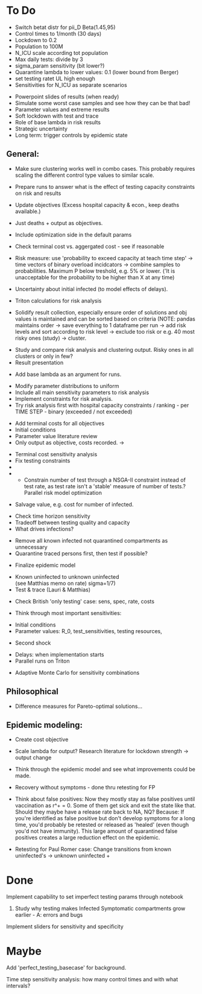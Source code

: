 ﻿# To Do
+ Switch betat distr for pii_D Beta(1.45,95)
+ Control times to 1/month (30 days)
+ Lockdown to 0.2
+ Population to 100M
+ N_ICU scale according tot population
+ Max daily tests: divide by 3
+ sigma_param sensitivity (bit lower?)
+ Quarantine lambda to lower values: 0.1 (lower bound from Berger)
+ set testing ratet UL high enough
+ Sensitivities for N_ICU as separate scenarios

- Powerpoint slides of results (when ready)
- Simulate some worst case samples and see how they can be that bad!
- Parameter values and extreme results
- Soft lockdown with test and trace
- Role of base lambda in risk results
- Strategic uncertainty
- Long term: trigger controls by epidemic state
## General:
- Make sure clustering works well in combo cases. This probably requires scaling the different control type values to similar scale.
+ Prepare runs to answer what is the effect of testing capacity constraints on risk and results
+ Update objectives (Excess hospital capacity & econ., keep deaths available.)
+ Just deaths + output as objectives.
+ Include optimization side in the default params
+ Check terminal cost vs. aggergated cost - see if reasonable
+ Risk measure: use 'probability to exceed capacity at teach time step' -> time vectors of binary overload incidcators -> combine samples to probabilities. Maximum P below treshold, e.g. 5% or lower. ('It is unacceptable for the probability to be higher than X at any time)
+ Uncertainty about initial infected (to model effects of delays).
+ Triton calculations for risk analysis

+ Solidify result collection, especially ensure order of solutions and obj values is maintained and can be sorted based on criteria (NOTE: pandas maintains order -> save everything to 1 dataframe per run -> add risk levels and sort according to risk level -> exclude too risk or e.g. 40 most risky ones (study) -> cluster.
- Study and compare risk analysis and clustering output. Risky ones in all clusters or only in few?
- Result presentation
+ Add base lambda as an argument for runs.
- Modify parameter distributions to uniform
- Include all main sensitivity parameters to risk analysis
- Implement constraints for risk analysis.
- Try risk analysis first with hospital capacity constraints / ranking - per TIME STEP - binary (exceeded / not exceeded)
+ Add terminal costs for all objectives
+ Initial conditions
+ Parameter value literature review
+ Only output as objective, costs recorded. -> 
- Terminal cost sensitivity analysis
- Fix testing constraints
- 
- - Constrain number of test through a NSGA-II constraint instead of test rate, as test rate isn't a 'stable' measure of number of tests.? Parallel risk model optimization
+ Salvage value, e.g. cost for number of infected.
- Check time horizon sensitivity
- Tradeoff between testing quality and capacity
- What drives infections?
+ Remove all known infected not quarantined compartments as unnecessary
+ Quarantine traced persons first, then test if possible?

- Finalize epidemic model
+ Known uninfected to unknown uninfected <br>(see Matthias memo on rate) sigma=1/7)
+ Test & trace (Lauri & Matthias)
- Check British 'only testing' case: sens, spec, rate, costs
+ Think through most important sensitivities:
* Initial conditions
* Parameter values: R_0, test_sensitivities, testing resources, 
- Second shock
+ Delays: when implementation starts
+ Parallel runs on Triton
- Adaptive Monte Carlo for sensitivity combinations

## Philosophical
- Difference measures for Pareto-optimal solutions...
## Epidemic modeling:

+  Create cost objective
- Scale lambda for output? Research literature for lockdown strength -> output change
* Think through the epidemic model and see what improvements could be made.
+ Recovery without symptoms - done thru retesting for FP
- Think about false positives: Now they mostly stay as false positives until vaccination as r^+ = 0. Some of them get sick and exit the state like that. Should they maybe have a release rate back to NA, NQ? Because: If you're identified as false positive but don't develop symptoms for a long time, you'd probably be retested or released as 'healed' (even though you'd not have immunity). This large amount of quarantined false positives creates a large reduction effect on the epidemic.

- Retesting for Paul Romer case: Change transitions from known uninfected's -> unknown uninfected + 

# Done

Implement capability to set imperfect testing params through notebook
1) Study why testing makes Infected Symptomatic compartments grow earlier - A: errors and bugs

Implement sliders for sensitivity and specificity

# Maybe

Add 'perfect_testing_basecase' for background. 

Time step sensitivity analysis: how many control times and with what intervals?
